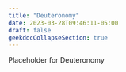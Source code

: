 ```yaml
---
title: "Deuteronomy"
date: 2023-03-28T09:46:11-05:00
draft: false
geekdocCollapseSection: true
---
```


Placeholder for Deuteronomy
